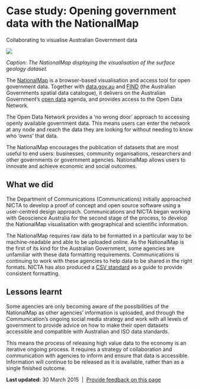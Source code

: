 Case study: Opening government data with the NationalMap
========================================================

Collaborating to visualise Australian Government data

![](../../sites/g/files/net466/f/styles/large/public/nationalmap.png%3Fitok=xyXalpjN)

*Caption: The NationalMap displaying the visualisation of the surface geology dataset.*

The [NationalMap](http://nationalmap.gov.au/) is a browser-based visualisation and access tool for open government data. Together with [data.gov.au](http://data.gov.au/) and [FIND](http://find.ga.gov.au/) (the Australian Governments spatial data catalogue), it delivers on the Australian Government’s [open data](../../node/526.html) agenda, and provides access to the Open Data Network.

The Open Data Network provides a ‘no wrong door’ approach to accessing openly available government data. This means users can enter the network at any node and reach the data they are looking for without needing to know who ‘owns’ that data.

The NationalMap encourages the publication of datasets that are most useful to end users: businesses, community organisations, researchers and other governments or government agencies. NationalMap allows users to innovate and achieve economic and social outcomes.

What we did
-----------

The Department of Communications (Communications) initially approached NICTA to develop a proof of concept and open source software using a user-centred design approach. Communications and NICTA began working with Geoscience Australia for the second stage of the process, to develop the NationalMap visualisation with geographical and scientific information.

The NationalMap requires raw data to be formatted in a particular way to be machine-readable and able to be uploaded online. As the NationalMap is the first of its kind for the Australian Government, some agencies are unfamiliar with these data formatting requirements. Communications is continuing to work with these agencies to help data to be shared in the right formats. NICTA has also produced a [CSV standard](http://terria.io/DataProviders/csv-geo-au/) as a guide to provide consistent formatting.

Lessons learnt
--------------

Some agencies are only becoming aware of the possibilities of the NationalMap as other agencies’ information is uploaded, and through the Communication’s ongoing social media strategy and work with all levels of government to provide advice on how to make their open datasets accessible and compatible with Australian and ISO data standards.

This means the process of releasing high value data to the economy is an iterative ongoing process. It requires a strategy of collaboration and communication with agencies to inform and ensure that data is accessible. Information will continue to be released as it is available, rather than as a single finished outcome.

**Last updated:** 30 March 2015  |  [Provide feedback on this page](../../feedback%3Furl_from=CasestudyNationalMap.html)

